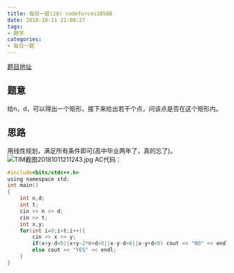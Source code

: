 ```yaml
---
title: 每日一题(28) codeforces1058B
date: 2018-10-11 21:08:27
tags:
- 数学
categories:
- 每日一题
---
```

[题目地址](http://codeforces.com/contest/1058/problem/B)
## 题意
给n，d，可以得出一个矩形，接下来给出若干个点，问该点是否在这个矩形内。
## 思路
用线性规划，满足所有条件即可(高中毕业两年了，真的忘了)。
![TIM截图20181011211243.jpg](TIM截图20181011211243.jpg)
AC代码：
```C
#include<bits/stdc++.h>
using namespace std;
int main()
{
	int n,d;
	int t;
	cin >> n >> d;
	cin >> t;
	int x,y;
	for(int i=0;i<t;i++){
		cin >> x >> y;
		if(x+y-d<0||x+y-2*n+d>0||x-y-d>0||x-y+d<0) cout << "NO" << endl;
		else cout << "YES" << endl;
	}
} 
```

